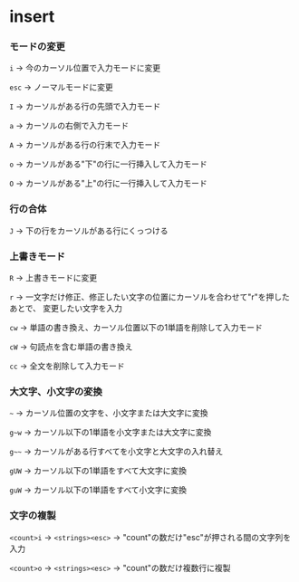 # insert 

### モードの変更

`i` -> 今のカーソル位置で入力モードに変更

`esc` -> ノーマルモードに変更

`I` -> カーソルがある行の先頭で入力モード

`a` -> カーソルの右側で入力モード

`A` -> カーソルがある行の行末で入力モード

`o` -> カーソルがある"下"の行に一行挿入して入力モード

`O` -> カーソルがある"上"の行に一行挿入して入力モード

### 行の合体

`J` -> 下の行をカーソルがある行にくっつける

### 上書きモード

`R` -> 上書きモードに変更

`r` -> 一文字だけ修正、修正したい文字の位置にカーソルを合わせて"r"を押したあとで、
変更したい文字を入力

`cw` -> 単語の書き換え、カーソル位置以下の1単語を削除して入力モード

`cW` -> 句読点を含む単語の書き換え

`cc` -> 全文を削除して入力モード

### 大文字、小文字の変換

`~` -> カーソル位置の文字を、小文字または大文字に変換

`g~w` -> カーソル以下の1単語を小文字または大文字に変換

`g~~` -> カーソルがある行すべてを小文字と大文字の入れ替え

`gUW` -> カーソル以下の1単語をすべて大文字に変換

`guW` -> カーソル以下の1単語をすべて小文字に変換

### 文字の複製

`<count>i` -> `<strings><esc>` -> "count"の数だけ"esc"が押される間の文字列を入力

`<count>o` -> `<strings><esc>` -> "count"の数だけ複数行に複製



